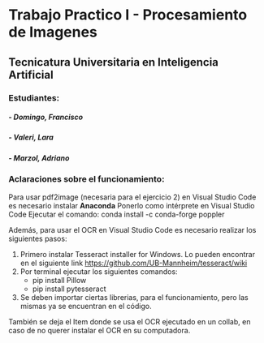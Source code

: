 <h1>Trabajo Practico I - Procesamiento de Imagenes</h1>
<h2>Tecnicatura Universitaria en Inteligencia Artificial</h2>

### Estudiantes:

##### - Domingo, Francisco
##### - Valeri, Lara
##### - Marzol, Adriano

### **Aclaraciones sobre el funcionamiento:**

Para usar pdf2image (necesaria para el ejercicio 2) en Visual Studio Code es necesario instalar **Anaconda**
Ponerlo como intérprete en Visual Studio Code
Ejecutar el comando: conda install -c conda-forge poppler

Además, para usar el OCR en Visual Studio Code es necesario realizar los siguientes pasos:

1. Primero instalar Tesseract installer for Windows. Lo pueden encontrar en el siguiente link https://github.com/UB-Mannheim/tesseract/wiki
2. Por terminal ejecutar los siguientes comandos:
   - pip install Pillow
   - pip install pytesseract
3. Se deben importar ciertas librerias, para el funcionamiento, pero las mismas ya se encuentran en el código.

También se deja el Item donde se usa el OCR ejecutado en un collab, en caso de no querer instalar el OCR en su computadora.